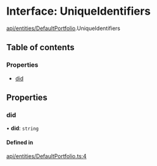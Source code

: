 # Interface: UniqueIdentifiers

[api/entities/DefaultPortfolio](../wiki/api.entities.DefaultPortfolio).UniqueIdentifiers

## Table of contents

### Properties

- [did](../wiki/api.entities.DefaultPortfolio.UniqueIdentifiers#did)

## Properties

### did

• **did**: `string`

#### Defined in

[api/entities/DefaultPortfolio.ts:4](https://github.com/PolymeshAssociation/polymesh-sdk/blob/079537ad/src/api/entities/DefaultPortfolio.ts#L4)
